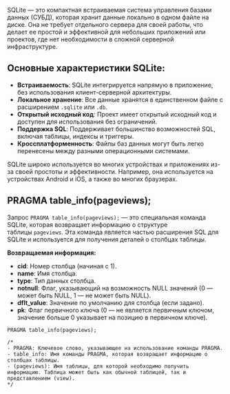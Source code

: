 
SQLite — это компактная встраиваемая система управления базами данных (СУБД), которая хранит данные локально в одном файле на диске. Она не требует отдельного сервера для своей работы, что делает ее простой и эффективной для небольших приложений или проектов, где нет необходимости в сложной серверной инфраструктуре.

## Основные характеристики SQLite:

- **Встраиваемость**: SQLite интегрируется напрямую в приложение, без использования клиент-серверной архитектуры.
- **Локальное хранение**: Все данные хранятся в единственном файле с расширением `.sqlite` или `.db`.
- **Открытый исходный код**: Проект имеет открытый исходный код и доступен для использования без ограничений.
- **Поддержка SQL**: Поддерживает большинство возможностей SQL, включая таблицы, индексы и триггеры.
- **Кроссплатформенность**: Файлы баз данных могут быть легко перенесены между разными операционными системами.

SQLite широко используется во многих устройствах и приложениях из-за своей простоты и эффективности. Например, она используется на устройствах Android и iOS, а также во многих браузерах.

## PRAGMA table_info(pageviews);

Запрос `PRAGMA table_info(pageviews);` — это специальная команда SQLite, которая возвращает информацию о структуре таблицы `pageviews`. Эта команда является частью расширения SQL для SQLite и используется для получения деталей о столбцах таблицы.

**Возвращаемая информация:**
- **cid**: Номер столбца (начиная с 1).
- **name**: Имя столбца.
- **type**: Тип данных столбца.
- **notnull**: Флаг, указывающий на возможность NULL значений (0 — может быть NULL, 1 — не может быть NULL).
- **dflt_value**: Значение по умолчанию для столбца (если задано).
- **pk**: Флаг первичного ключа (0 — не является первичным ключом, значение больше 0 указывает на позицию в первичном ключе).

```SQLite
PRAGMA table_info(pageviews);

/*
- PRAGMA: Ключевое слово, указывающее на использование команды PRAGMA.
- table_info: Имя команды PRAGMA, которая возвращает информацию о столбцах таблицы.
- (pageviews): Имя таблицы, для которой необходимо получить информацию. Таблица может быть как обычной таблицей, так и представлением (view).
*/
```


